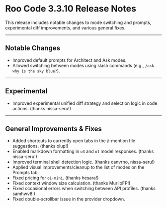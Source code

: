 # Roo Code 3.3.10 Release Notes

This release includes notable changes to mode switching and prompts, experimental diff improvements, and various general fixes.

---

## Notable Changes

*   Improved default prompts for Architect and Ask modes.
*   Allowed switching between modes using slash commands (e.g., `/ask why is the sky blue?`).

---

## Experimental

*   Improved experimental unified diff strategy and selection logic in code actions. (thanks nissa-seru!)

---

## General Improvements & Fixes

*   Added shortcuts to currently open tabs in the `@`-mention file suggestions. (thanks olup!)
*   Enabled markdown formatting in `o3` and `o1` model responses. (thanks nissa-seru!)
*   Improved terminal shell detection logic. (thanks canvrno, nissa-seru!)
*   Applied visual improvements/cleanup to the list of modes on the Prompts tab.
*   Fixed pricing for `o1-mini`. (thanks hesara!)
*   Fixed context window size calculation. (thanks MuriloFP!)
*   Fixed occasional errors when switching between API profiles. (thanks samhwv8!)
*   Fixed double-scrollbar issue in the provider dropdown.